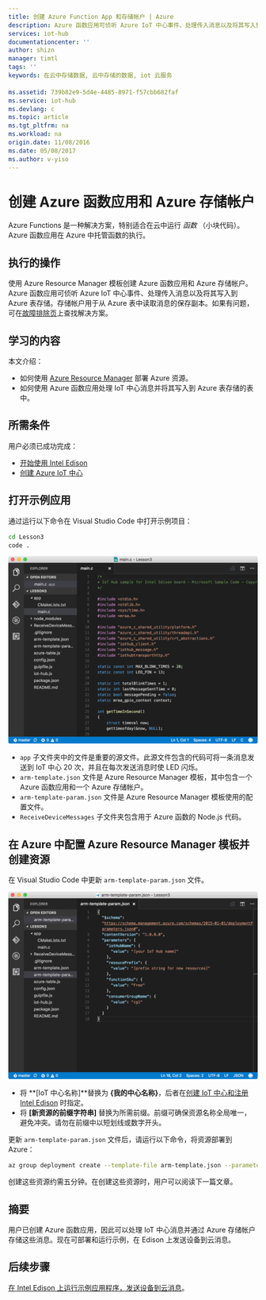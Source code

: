 ```yaml
---
title: 创建 Azure Function App 和存储帐户 | Azure
description: Azure 函数应用可侦听 Azure IoT 中心事件、处理传入消息以及将其写入到 Azure 表存储。
services: iot-hub
documentationcenter: ''
author: shizn
manager: timtl
tags: ''
keywords: 在云中存储数据, 云中存储的数据, iot 云服务

ms.assetid: 739b82e9-5d4e-4485-8971-f57cbb682faf
ms.service: iot-hub
ms.devlang: c
ms.topic: article
ms.tgt_pltfrm: na
ms.workload: na
origin.date: 11/08/2016
ms.date: 05/08/2017
ms.author: v-yiso
---
```


# 创建 Azure 函数应用和 Azure 存储帐户
Azure Functions 是一种解决方案，特别适合在云中运行 *函数* （小块代码）。Azure 函数应用在 Azure 中托管函数的执行。

## 执行的操作
使用 Azure Resource Manager 模板创建 Azure 函数应用和 Azure 存储帐户。Azure 函数应用可侦听 Azure IoT 中心事件、处理传入消息以及将其写入到 Azure 表存储。存储帐户用于从 Azure 表中读取消息的保存副本。如果有问题，可在[故障排除页][troubleshooting]上查找解决方案。

## 学习的内容
本文介绍：

 - 如何使用 [Azure Resource Manager](../azure-resource-manager/resource-group-overview.md) 部署 Azure 资源。
 - 如何使用 Azure 函数应用处理 IoT 中心消息并将其写入到 Azure 表存储的表中。

## 所需条件
用户必须已成功完成：

 - [开始使用 Intel Edison][get-started-with-your-intel-edison]
 - [创建 Azure IoT 中心][create-your-azure-iot-hub]

## 打开示例应用
通过运行以下命令在 Visual Studio Code 中打开示例项目：

```bash
cd Lesson3
code .
```

![存储库结构][repo-structure]  

* `app` 子文件夹中的文件是重要的源文件。此源文件包含的代码可将一条消息发送到 IoT 中心 20 次，并且在每次发送消息时使 LED 闪烁。
* `arm-template.json` 文件是 Azure Resource Manager 模板，其中包含一个 Azure 函数应用和一个 Azure 存储帐户。
* `arm-template-param.json` 文件是 Azure Resource Manager 模板使用的配置文件。
* `ReceiveDeviceMessages` 子文件夹包含用于 Azure 函数的 Node.js 代码。

## 在 Azure 中配置 Azure Resource Manager 模板并创建资源
在 Visual Studio Code 中更新 `arm-template-param.json` 文件。

![Azure Resource Manager 模板参数][arm-template-parameters]  

* 将 **[IoT 中心名称]**替换为 **{我的中心名称}**，后者在[创建 IoT 中心和注册 Intel Edison][created-your-iot-hub-and-registered-intel-edison] 时指定。
* 将 **[新资源的前缀字符串]** 替换为所需前缀。前缀可确保资源名称全局唯一，避免冲突。请勿在前缀中以短划线或数字开头。

更新 `arm-template-param.json` 文件后，请运行以下命令，将资源部署到 Azure：

```bash
az group deployment create --template-file arm-template.json --parameters @arm-template-param.json -g iot-sample
```

创建这些资源约需五分钟。在创建这些资源时，用户可以阅读下一篇文章。

## 摘要
用户已创建 Azure 函数应用，因此可以处理 IoT 中心消息并通过 Azure 存储帐户存储这些消息。现在可部署和运行示例，在 Edison 上发送设备到云消息。

## 后续步骤
[在 Intel Edison 上运行示例应用程序，发送设备到云消息][send-device-to-cloud-messages]。
<!-- Images and links -->

[troubleshooting]: ./iot-hub-intel-edison-kit-node-troubleshooting.md
[get-started-with-your-intel-edison]: ./iot-hub-intel-edison-kit-c-get-started.md
[create-your-azure-iot-hub]: ./iot-hub-intel-edison-kit-c-get-started.md
[repo-structure]: ./media/iot-hub-intel-edison-lessons/lesson3/repo_structure_c.png
[arm-template-parameters]: ./media/iot-hub-intel-edison-lessons/lesson3/arm_para_c.png
[created-your-iot-hub-and-registered-intel-edison]: ./iot-hub-intel-edison-kit-c-lesson2-prepare-azure-iot-hub.md
[send-device-to-cloud-messages]: ./iot-hub-intel-edison-kit-c-lesson3-run-azure-blink.md

<!---HONumber=Mooncake_0206_2017-->
<!--Update_Description:update wording and code-->